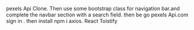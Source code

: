 pexels Api Clone.
Then use some bootstrap class for navigation bar.and complete the navbar section with a search field.
then be go pexels Api.com sign in .
then install npm i axios.
React Toistify